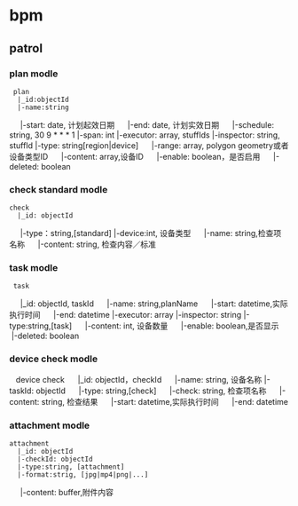 # bpm
## patrol
### plan modle
     plan
      |_id:objectId
      |-name:string
      |-start: date, 计划起效日期
      |-end: date, 计划实效日期
      |-schedule: string, 30 9 * * * 1
      |-span: int
      |-executor: array, stuffIds
      |-inspector: string, stuffId
      |-type: string[region|device]
      |-range: array, polygon geometry或者设备类型ID
      |-content: array,设备ID
      |-enable: boolean，是否启用
      |-deleted: boolean

### check standard modle
    check
      |_id: objectId
      |-type：string,[standard]
      |-device:int, 设备类型
      |-name: string,检查项名称
      |-content: string, 检查内容／标准

### task modle
     task
      |_id: objectId, taskId
      |-name: string,planName
      |-start: datetime,实际执行时间
      |-end: datetime
      |-executor: array
      |-inspector: string
      |-type:string,[task]
      |-content: int, 设备数量
      |-enable: boolean,是否显示
      |-deleted: boolean

### device check modle
    device check
      |_id: objectId，checkId
      |-name: string, 设备名称
      |-taskId: objectId
      |-type: string,[check]
      |-check: string, 检查项名称
      |-content: string, 检查结果
      |-start: datetime,实际执行时间
      |-end: datetime

### attachment modle
    attachment 
      |_id: objectId
      |-checkId: objectId
      |-type:string, [attachment]
      |-format:strig, [jpg|mp4|png|...]
      |-content: buffer,附件内容
      
